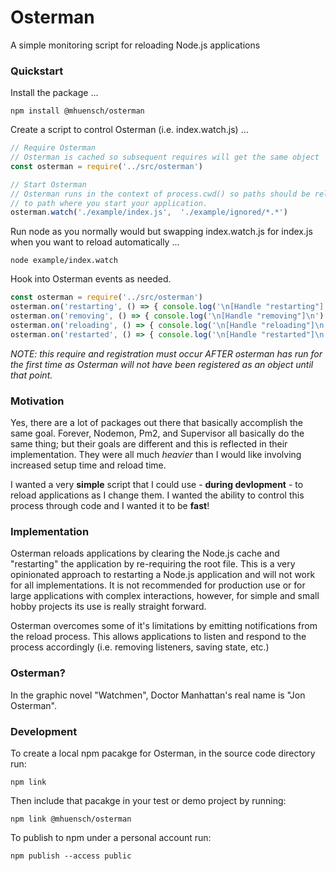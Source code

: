 # Osterman
A simple monitoring script for reloading Node.js applications

### Quickstart
Install the package ...
``` 
npm install @mhuensch/osterman
```

Create a script to control Osterman (i.e. index.watch.js) ... 
``` js
// Require Osterman  
// Osterman is cached so subsequent requires will get the same object
const osterman = require('../src/osterman')

// Start Osterman
// Osterman runs in the context of process.cwd() so paths should be relative
// to path where you start your application.
osterman.watch('./example/index.js',  './example/ignored/*.*')
```

Run node as you normally would but swapping index.watch.js for index.js when you want to reload automatically ...
```
node example/index.watch
```

Hook into Osterman events as needed.
``` js
const osterman = require('../src/osterman')
osterman.on('restarting', () => { console.log('\n[Handle "restarting"]') })
osterman.on('removing', () => { console.log('\n[Handle "removing"]\n') })
osterman.on('reloading', () => { console.log('\n[Handle "reloading"]\n') })
osterman.on('restarted', () => { console.log('\n[Handle "restarted"]\n') })
```
*NOTE: this require and registration must occur AFTER osterman has run for the first time as Osterman will not have been registered as an object until that point.*

### Motivation
Yes, there are a lot of packages out there that basically accomplish the same goal. Forever, Nodemon, Pm2, and Supervisor all basically do the same thing; but their goals are different and this is reflected in their implementation.  They were all much *heavier* than I would like involving increased setup time and reload time.

I wanted a very **simple** script that I could use - **during devlopment** - to reload applications as I change them.  I wanted the ability to control this process through code and I wanted it to be **fast**!

### Implementation
Osterman reloads applications by clearing the Node.js cache and "restarting" the application by re-requiring the root file.  This is a very opinionated approach to restarting a Node.js application and will not work for all implementations.  It is not recommended for production use or for large applications with complex interactions, however, for simple and small hobby projects its use is really straight forward.

Osterman overcomes some of it's limitations by emitting notifications from the reload process.  This allows applications to listen and respond to the process accordingly (i.e. removing listeners, saving state, etc.)

### Osterman?
In the graphic novel "Watchmen", Doctor Manhattan's real name is "Jon Osterman".

### Development
To create a local npm pacakge for Osterman, in the source code directory run:
```
npm link
```

Then include that pacakge in your test or demo project by running:
```
npm link @mhuensch/osterman
```

To publish to npm under a personal account run:
```
npm publish --access public
```